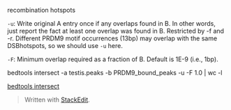 recombination hotspots

`-u`: Write original A entry once if any overlaps found in B. In other words, just report the fact at least one overlap was found in B. Restricted by -f and -r. Different PRDM9 motif occurrences (13bp) may overlap with the same DSBhotspots, so we should use `-u` here.

`-F`: Minimum overlap required as a fraction of B. Default is 1E-9 (i.e., 1bp).

bedtools intersect -a testis.peaks -b PRDM9_bound_peaks  -u -F 1.0 | wc -l 

[bedtools intersect](https://bedtools.readthedocs.io/en/latest/content/tools/intersect.html)

> Written with [StackEdit](https://stackedit.io/). 
<!--stackedit_data:
eyJoaXN0b3J5IjpbLTM3MTU1OTIyNSwtOTI4NDc3MSw0NzU1Mz
Y4MjMsLTE0OTkxMDc2NjMsLTExNTgyNDYwOTUsLTEwODc1NTQ5
NzEsLTE1OTczNjc3MzQsMTMxMTA5NDI4MSwtMjAxMzQ2MjcxOC
wtMjEzOTc2Mjg0Nyw3MzA5OTgxMTZdfQ==
-->